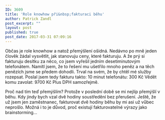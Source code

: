 ```yaml
---
ID: 3609
title: 'Role knowhow při&nbsp;fakturaci běhu'
author: Patrick Zandl
post_excerpt: ""
layout: post
published: true
post_date: 2017-03-31 07:09:16
---
```

Občas je role knowhow a natož přemýšlení ošidná. Nedávno po mně jeden člověk žádal vysvětlit, jak stanovuju ceny, které fakturuju​. A že prý si fakturuju desítku za něco, co jsem vyřešil jedním desetiminutovým telefonátem. Namítl jsem, že to řešení mu ušetřilo mnoho peněz a na těch penězích jsme se předem dohodli. Trval na svém, že by chtěl mé služby rozepsat.
Poslal jsem tedy fakturu takto:
10 minut telefonátu: 300 Kč
Vědět komu zavolat: 9700 Kč
Plus DPH samozřejmě.

Proč nad tím teď přemýšlím? Protože v poslední době se mi nejlíp přemýšlí v běhu. Kdy jindy bych vzal dvě hodiny soustředění bez přerušení. Ještě, že už jsem jen zaměstnanec, fakturovat dvě hodiny běhu by mi asi už vůbec neprošlo. Možná i to je důvod, proč existují fakturovatelné výrazy jako brainstorming...